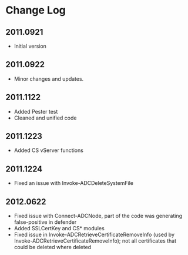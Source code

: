# Change Log

## 2011.0921

* Initial version  

## 2011.0922

* Minor changes and updates.

## 2011.1122

* Added Pester test
* Cleaned and unified code

## 2011.1223

* Added CS vServer functions

## 2011.1224

* Fixed an issue with Invoke-ADCDeleteSystemFile

## 2012.0622

* Fixed issue with Connect-ADCNode, part of the code was generating false-positive in defender
* Added SSLCertKey and CS* modules
* Fixed issue in Invoke-ADCRetrieveCertificateRemoveInfo (used by Invoke-ADCRetrieveCertificateRemoveInfo); not all certificates that could be deleted where deleted
